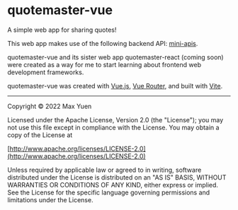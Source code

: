 # quotemaster-vue
A simple web app for sharing quotes!

This web app makes use of the following backend API: [mini-apis](https://github.com/max8539/mini-apis).

quotemaster-vue and its sister web app quotemaster-react \(coming soon\) were created as a way for me to start learning about frontend web development frameworks. 

quotemaster-vue was created with [Vue.js](https://vuejs.org), [Vue Router](https://router.vuejs.org), and built with [Vite](https://vitejs.dev).

---

Copyright © 2022 Max Yuen

Licensed under the Apache License, Version 2.0 (the "License"); you may not use this file except in compliance with the License. You may obtain a copy of the License at

[http://www.apache.org/licenses/LICENSE-2.0](http://www.apache.org/licenses/LICENSE-2.0)

Unless required by applicable law or agreed to in writing, software distributed under the License is distributed on an "AS IS" BASIS, WITHOUT WARRANTIES OR CONDITIONS OF ANY KIND, either express or implied. See the License for the specific language governing permissions and limitations under the License.
